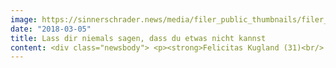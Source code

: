 ```yaml
---
image: https://sinnerschrader.news/media/filer_public_thumbnails/filer_public/e6/56/e6561f22-8de6-41c3-97db-cc2965f9aa41/700px_im_gesprach_mit_felicitas_kugland.png__480x288_q85_crop_subsampling-2_upscale.png
date: "2018-03-05"
title: Lass dir niemals sagen, dass du etwas nicht kannst
content: <div class="newsbody"> <p><strong>Felicitas Kugland (31)<br/> Principal Engineer, Developer Relations</strong></p> <p><strong>Was machst du bei SinnerSchrader?</strong><br/> Einerseits mache ich viel Community Arbeit bei SinnerSchrader und denke mir beispielsweise neue Formate aus, welche man neben Hackathons oder Meetups umsetzen kann. Außerdem kann ich einen Teil meiner Arbeit als Kuratorin für die JSConf EU machen und bin als Teammitglied für die CSSconf EU aktiv.<br/> Des Weiteren arbeite ich an den verschiedensten Kundenprojekten mit, damit ich u. a. auch nicht zum Theoretiker werde. Denn nur so bekomme ich mit, wie die Dinge schlussendlich wirklich in der Umsetzung funktionieren und kann die „Schmerzen“ spüren, die ein Developer manchmal hat. Bei allem gleicht bei mir kein Tag dem anderen, ich habe in meinem Job keinen geregelten Tagesablauf. </p> <p><strong>Welches Thema und welches Tool ist derzeit dein Highlight?</strong><br/> Open Source ist gerade mein Lieblingsthema, ich räume unsere SinnerSchrader Open Source Projekte auf, um sie für die Contributor freundlicher zu gestalten und danach auch mehr nach außen zu tragen, damit die Open Source Softwares von SinnerSchrader bekannter werden.<br/> Meine absolutes Lieblingstools momentan ist Alva (Digital Design Tool, https&#58;//meetalva.io/), das wir gerade entwickelt haben, und ein „all time favorite“ ist Patternplate (<a href="https&#58;//github.com/sinnerschrader/patternplate" target="_blank">https&#58;//github.com/sinnerschrader/patternplate</a>).</p> <p><strong>Was ist wichtiger, Titel, Gehalt oder die Aufgaben?</strong><br/> Ganz klar ist die Aufgabe für mich am wichtigsten! Ich habe das Glück, dass der Job mir wirklich Spaß macht, ich entwickle auch darüber hinaus in meiner Freizeit gerne.<br/> Und ich will Impact haben, meine Arbeit soll etwas bewirken und den Kollegen und der Agentur helfen. Titel sind mir nicht wichtig, weil ich zu oft bemerkt habe, dass ein Titel Schall und Rauch sein kann, und umgekehrt haben andere keinen Titel und sind einfach so gut in dem, was sie machen.</p> <p><strong>Was kann man von den weltbesten Developern lernen?</strong><br/> Für jeden, den man fragt, gibt es andere sehr gute Developer, da hat jeder seinen ganz eigenen Blickwinkel. Die, die für mich wichtig sind, von denen kann man nicht nur lernen besser zu entwickeln und sich jobtechnisch voran zu bringen, sondern auch ganz allgemeine Sachen lernen... Zum Beispiel wie man besser im Team arbeitet, oder - was sehr wichtig ist - auf Selfcare zu achten!<br/> Früher hatte ich Koryphäen und Vorbilder in und aus der Community. Und irgendwann habe ich beim Kennenlernen des einen oder anderen Entwicklers festgestellt, dass das alles normale Menschen sind, die gar nicht überall besser sind als ich. Seitdem habe ich das eine Vorbild nicht mehr, sondern ziehe mir das, was ich für einen Job brauche oder wie ich ganz persönlich werden will von ganz vielen. Das ist sogar sehr befreiend.</p> <p><strong>Was ist die wichtigste Voraussetzung für einen guten Developer?</strong><br/> Motivation zu haben und diese zu leben ist das Wichtigste. Man sollte sich ständig weiterentwickeln und permanentes Lernen gut finden und auch wollen. Und über den Tellerrand hinausschauen können, außerdem sollte man unbedingt kompromissbereit sein.<br/> Ich sage immer allen&#58; lass dir niemals sagen, dass du etwas nicht kannst, wenn du es willst und bereit bist den Invest zu bringen, kannst du alles lernen. Dabei sind Alter oder vorhergehende Ausbildung etc. total egal.</p> <p><strong>Wie bleibt man immer auf dem neuesten Stand?</strong><br/> Durchgesetzt hat es sich, auf Twitter zu sein und dort den relevanten Leuten zu folgen.  Fachartikel, Themen, Diskussionen verfolgen und sich über die Tools, die man verwendet, unterhalten. Newsletter aus allen Bereichen abonnieren, wie beispielsweise CSS weekly, JS weekly… Es hilft auch, verschiedene Blogs zu durchstöbern, Medium zu lesen, Meetups und entsprechende Konferenzen besuchen.<br/> Und sich natürlich innerhalb der Firma auszutauschen!</p> <p><strong>Was ist mit „remote“ arbeiten?</strong><br/> Wenn man sich gut kennt und schon bewährt miteinander auf einem Projekt zusammengearbeitet hat, ist das Gespür und Vertrauen füreinander da, dann kann remote arbeiten auch zufriedenstellend sein. Remote ist ansonsten nicht ganz einfach, weil viele Informationen durch Gespräche mit Kollegen in einem Raum vermittelt werden. Man schaut mal schnell gemeinsam auf einen Monitor und löst eine Frage zusammen, und es ist schlichtweg kommunikativer, im Team vor Ort zu sein.</p> <p><strong>Was brauchst du für deine Zufriedenheit noch so?</strong><br/> Nudeln!! &#58;-)</p> <p> <a class="news-backlink" href="/de/"> <svg class="svg-ico svg-ico--arrow-left"> <use xlink&#58;href="#arrow-down"></use> </svg>Zurück zur Presse Übersicht </a> </p> </div>
---
```

